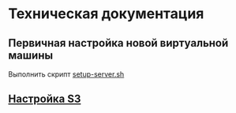 # Техническая документация
## Первичная настройка новой виртуальной машины
Выполнить скрипт [setup-server.sh](setup-server.sh)
## [Настройка S3](s3/README.md)
